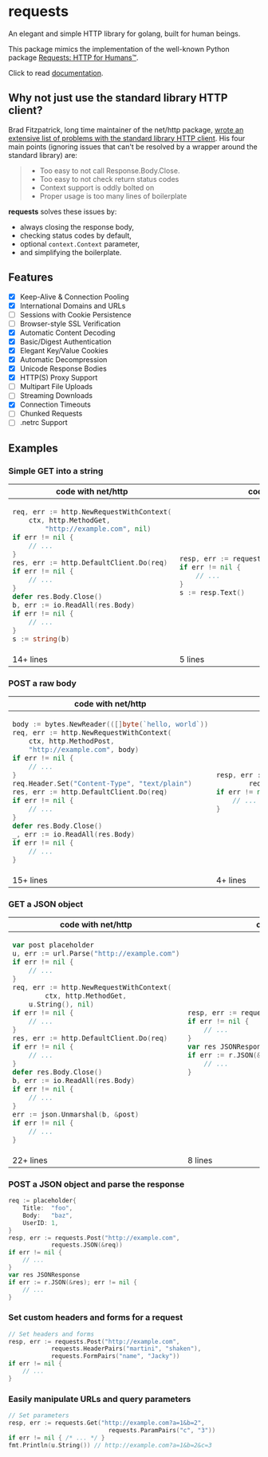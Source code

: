 # requests

An elegant and simple HTTP library for golang, built for human beings.

This package mimics the implementation of the well-known Python package [Requests: HTTP for Humans™](https://requests.readthedocs.io/).

Click to read [documentation](https://pkg.go.dev/github.com/Wenchy/requests@master).

## Why not just use the standard library HTTP client?

Brad Fitzpatrick, long time maintainer of the net/http package, [wrote an extensive list of problems with the standard library HTTP client](https://github.com/bradfitz/exp-httpclient/blob/master/problems.md). His four main points (ignoring issues that can't be resolved by a wrapper around the standard library) are:

> - Too easy to not call Response.Body.Close.
> - Too easy to not check return status codes
> - Context support is oddly bolted on
> - Proper usage is too many lines of boilerplate

**requests** solves these issues by:

- always closing the response body,
- checking status codes by default,
- optional `context.Context` parameter,
- and simplifying the boilerplate.

## Features

- [x] Keep-Alive & Connection Pooling
- [x] International Domains and URLs
- [ ] Sessions with Cookie Persistence
- [ ] Browser-style SSL Verification
- [x] Automatic Content Decoding
- [x] Basic/Digest Authentication
- [x] Elegant Key/Value Cookies
- [x] Automatic Decompression
- [x] Unicode Response Bodies
- [x] HTTP(S) Proxy Support
- [ ] Multipart File Uploads
- [ ] Streaming Downloads
- [x] Connection Timeouts
- [ ] Chunked Requests
- [ ] .netrc Support

## Examples

### Simple GET into a string

<table>
<thead>
<tr>
<th><strong>code with net/http</strong></th>
<th><strong>code with requests</strong></th>
</tr>
</thead>
<tbody>
<tr>
<td>

```go
req, err := http.NewRequestWithContext(
	ctx, http.MethodGet,
        "http://example.com", nil)
if err != nil {
	// ...
}
res, err := http.DefaultClient.Do(req)
if err != nil {
	// ...
}
defer res.Body.Close()
b, err := io.ReadAll(res.Body)
if err != nil {
	// ...
}
s := string(b)
```
</td>
<td>

```go
resp, err := requests.Get("http://example.com")		
if err != nil {
    // ...
}
s := resp.Text()
```

</td>
</tr>
<tr><td>14+ lines</td><td>5 lines</td></tr>
</tbody>
</table>


### POST a raw body

<table>
<thead>
<tr>
<th><strong>code with net/http</strong></th>
<th><strong>code with requests</strong></th>
</tr>
</thead>
<tbody>
<tr>
<td>

```go
body := bytes.NewReader(([]byte(`hello, world`))
req, err := http.NewRequestWithContext(
	ctx, http.MethodPost, 
	"http://example.com", body)
if err != nil {
	// ...
}
req.Header.Set("Content-Type", "text/plain")
res, err := http.DefaultClient.Do(req)
if err != nil {
	// ...
}
defer res.Body.Close()
_, err := io.ReadAll(res.Body)
if err != nil {
	// ...
}
```

</td>
<td>

```go
resp, err := requests.Post("http://example.com",	
		requests.Data(`hello, world`))
if err != nil {
	// ...
}
```

</td>
</tr>
<tr><td>15+ lines</td><td>4+ lines</td></tr></tbody></table>

### GET a JSON object

<table>
<thead>
<tr>
<th><strong>code with net/http</strong></th>
<th><strong>code with requests</strong></th>
</tr>
</thead>
<tbody>
<tr>
<td>

```go
var post placeholder
u, err := url.Parse("http://example.com")
if err != nil {
	// ...
}
req, err := http.NewRequestWithContext(
        ctx, http.MethodGet,
	u.String(), nil)
if err != nil {
	// ...
}
res, err := http.DefaultClient.Do(req)
if err != nil {
	// ...
}
defer res.Body.Close()
b, err := io.ReadAll(res.Body)
if err != nil {
	// ...
}
err := json.Unmarshal(b, &post)
if err != nil {
	// ...
}
```
</td><td>

```go
resp, err := requests.Post("http://example.com")	
if err != nil {
    // ...
}
var res JSONResponse
if err := r.JSON(&res); err != nil {
    // ...
}
```

</td>
</tr>
<tr><td>22+ lines</td><td>8 lines</td></tr></tbody></table>

### POST a JSON object and parse the response

```go
req := placeholder{
	Title:  "foo",
	Body:   "baz",
	UserID: 1,
}
resp, err := requests.Post("http://example.com",
			requests.JSON(&req))
if err != nil {
    // ...
}
var res JSONResponse
if err := r.JSON(&res); err != nil {
    // ...
}
```

### Set custom headers and forms for a request

```go
// Set headers and forms
resp, err := requests.Post("http://example.com", 
			requests.HeaderPairs("martini", "shaken"),
			requests.FormPairs("name", "Jacky"))
if err != nil {
    // ...
}
```

### Easily manipulate URLs and query parameters

```go
// Set parameters
resp, err := requests.Get("http://example.com?a=1&b=2", 
                            requests.ParamPairs("c", "3"))
if err != nil { /* ... */ }
fmt.Println(u.String()) // http://example.com?a=1&b=2&c=3
```
